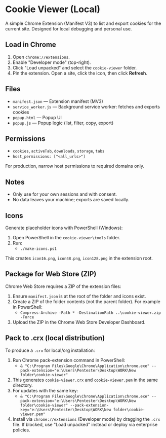 # Cookie Viewer (Local)

A simple Chrome Extension (Manifest V3) to list and export cookies for the current site. Designed for local debugging and personal use.

## Load in Chrome
1. Open `chrome://extensions`.
2. Enable "Developer mode" (top-right).
3. Click "Load unpacked" and select the `cookie-viewer` folder.
4. Pin the extension. Open a site, click the icon, then click **Refresh**.

## Files
- `manifest.json` — Extension manifest (MV3)
- `service_worker.js` — Background service worker: fetches and exports cookies
- `popup.html` — Popup UI
- `popup.js` — Popup logic (list, filter, copy, export)

## Permissions
- `cookies`, `activeTab`, `downloads`, `storage`, `tabs`
- `host_permissions: ["<all_urls>"]`

For production, narrow host permissions to required domains only.

## Notes
- Only use for your own sessions and with consent.
- No data leaves your machine; exports are saved locally.

## Icons
Generate placeholder icons with PowerShell (Windows):

1. Open PowerShell in the `cookie-viewer\tools` folder.
2. Run:
	- `./make-icons.ps1`

This creates `icon16.png`, `icon48.png`, `icon128.png` in the extension root.

## Package for Web Store (ZIP)
Chrome Web Store requires a ZIP of the extension files:

1. Ensure `manifest.json` is at the root of the folder and icons exist.
2. Create a ZIP of the folder contents (not the parent folder). For example in PowerShell:
	- `Compress-Archive -Path * -DestinationPath ..\cookie-viewer.zip -Force`
3. Upload the ZIP in the Chrome Web Store Developer Dashboard.

## Pack to .crx (local distribution)
To produce a `.crx` for local/org installation:

1. Run Chrome pack-extension command in PowerShell:
	- `& "C:\Program Files\Google\Chrome\Application\chrome.exe" --pack-extension="e:\Users\Pentester\Desktop\WORK\New folder\cookie-viewer"`
2. This generates `cookie-viewer.crx` and `cookie-viewer.pem` in the same directory.
3. For updates with the same key:
	- `& "C:\Program Files\Google\Chrome\Application\chrome.exe" --pack-extension="e:\Users\Pentester\Desktop\WORK\New folder\cookie-viewer" --pack-extension-key="e:\Users\Pentester\Desktop\WORK\New folder\cookie-viewer.pem"`
4. Install via `chrome://extensions` (Developer mode) by dragging the `.crx` file. If blocked, use "Load unpacked" instead or deploy via enterprise policies.
